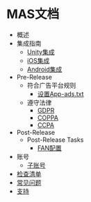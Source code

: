 # MAS文档

<!--ts-->
* 概述
* 集成指南
  * [Unity集成](integration-unity.md)
  * [iOS集成](integration-ios.md)
  * [Android集成](integration-android.md)  
* Pre-Release
  * 符合广告平台规则
    * [设置App-ads.txt](app-ads.md)
  * 遵守法律
    * [GDPR](privacy-gdpr.md)
    * [COPPA](privacy-coppa.md)
    * [CCPA](privacy-ccpa.md)
* Post-Release
  * Post-Release Tasks
    * [FAN配置](FAN-configuration.md)
* 账号
  * [子账号]()
* [检查清单]()
* [常见问题]()
* [支持]()
<!--te-->

